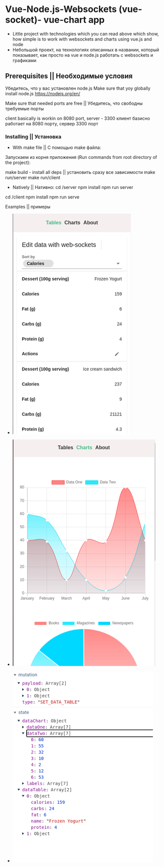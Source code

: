 # Vue-Node.js-Websockets (vue-socket)- vue-chart app

* Little project with technologies which you can read above which show, how simple is to work with websockets and charts using vue.js and node
* Небольшой проект, на технологиях описанных в названии, который показывает, как просто на vue и node.js работать с websockets и графиками

## Prerequisites || Необходимые условия
Убедитесь, что у вас установлен node.js 
Make sure that yoy globally install node.js
https://nodejs.org/en/

Make sure that needed ports are free || Убедитесь, что свободны требуемые порты

client basically is workin on 8080 port, server - 3300
клиент базисно работает на 8080 порту, сервер 3300 порт

### Installing || Установка
* With make file || С помощью make файла:

Запускаем из корня приложения (Run commands from root directory of the project):

make build - install all deps || установить сразу все зависимости
make run/server
make run/client

* Natively || Нативно:
cd /server
npm install
npm run server

cd /client 
npm install
npm run serve
 
Examples || примеры
* ![alt text](screenshots/task-sockets.png "Таблица, изменив в которой данные, мы запустим синхронизацию их с другой таблице через сокеты")


* ![alt text](screenshots/socket-chart.png "Отрисовка разных графиков во vue")


* ![alt text](screenshots/socket-state.png "Хранение данных с web-sockets внутри vuex")

